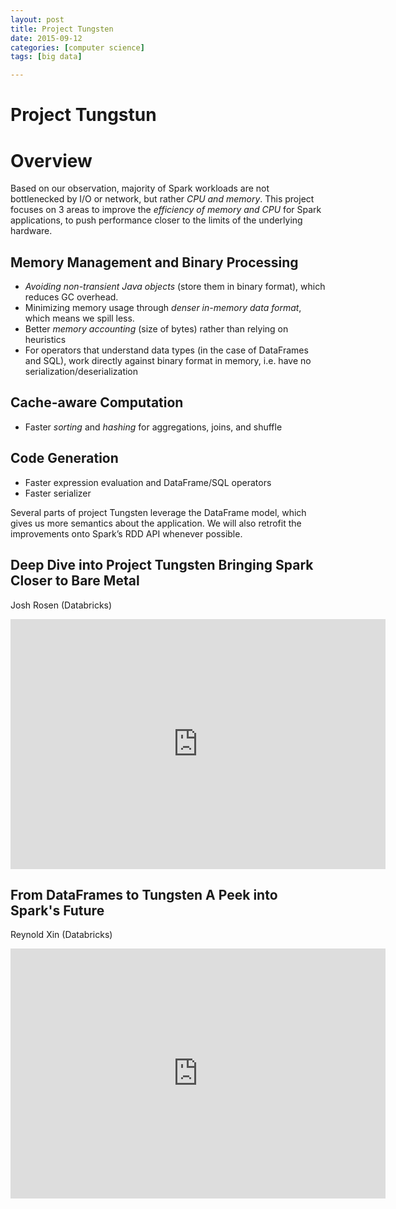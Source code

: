 ```yaml
---
layout: post
title: Project Tungsten 
date: 2015-09-12
categories: [computer science]
tags: [big data]

---
```




# Project Tungstun


Overview
========

Based on our observation, majority of Spark workloads are not bottlenecked by I/O or network, but rather *CPU and memory*. This project focuses on 3 areas to improve the *efficiency of memory and CPU* for Spark applications, to push performance closer to the limits of the underlying hardware.

## Memory Management and Binary Processing

* *Avoiding non-transient Java objects* (store them in binary format), which reduces GC overhead.
* Minimizing memory usage through *denser in-memory data format*, which means we spill less.
* Better *memory accounting* (size of bytes) rather than relying on heuristics
* For operators that understand data types (in the case of DataFrames and SQL), work directly against binary format in memory, i.e. have no serialization/deserialization

## Cache-aware Computation

* Faster *sorting* and *hashing* for aggregations, joins, and shuffle

## Code Generation

* Faster expression evaluation and DataFrame/SQL operators
* Faster serializer

Several parts of project Tungsten leverage the DataFrame model, which gives us more semantics about the application. We will also retrofit the improvements onto Spark’s RDD API whenever possible.

## Deep Dive into Project Tungsten Bringing Spark Closer to Bare Metal 

Josh Rosen (Databricks)

<iframe width="600" height="400" src="https://www.youtube.com/embed/5ajs8EIPWGI" frameborder="0" allowfullscreen></iframe>

## From DataFrames to Tungsten A Peek into Spark's Future 

Reynold Xin (Databricks)

<iframe width="600" height="400" src="https://www.youtube.com/embed/VbSar607HM0" frameborder="0" allowfullscreen></iframe>
